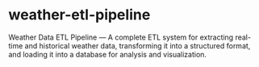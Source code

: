 # weather-etl-pipeline
Weather Data ETL Pipeline — A complete ETL system for extracting real-time and historical weather data, transforming it into a structured format, and loading it into a database for analysis and visualization.
